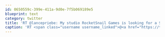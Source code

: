 ```yaml
---
id: 0650559c-399e-411a-9d0e-7f5b069189e5
blueprint: text
category: twitter
title: 'RT @lancepriebe: My studio RocketSnail Games is looking for a Server Programmer. Learn more: rocketsnail.com/jobs/server-pr…'
caption: 'RT <span class="username username_linked">@<a href="https://twitter.com/lancepriebe" title="Lance Priebe">lancepriebe</a></span>: My studio RocketSnail Games is looking for a Server Programmer. Learn more: <a href="http://rocketsnail.com/jobs/server-programmer/" title="http://rocketsnail.com/jobs/server-programmer/" class="link link_untco">rocketsnail.com/jobs/server-pr…</a>'
---
```


